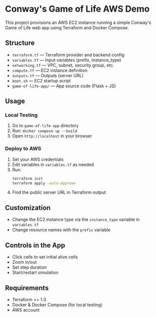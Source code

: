 # Conway's Game of Life AWS Demo

This project provisions an AWS EC2 instance running a simple Conway's Game of Life web app using Terraform and Docker Compose.

## Structure
- `terraform.tf` — Terraform provider and backend config
- `variables.tf` — Input variables (prefix, instance_type)
- `networking.tf` — VPC, subnet, security group, etc.
- `compute.tf` — EC2 instance definition
- `outputs.tf` — Outputs (server URL)
- `boot.sh` — EC2 startup script
- `game-of-life-app/` — App source code (Flask + JS)

## Usage

### Local Testing
1. Go to `game-of-life-app` directory
2. Run: `docker compose up --build`
3. Open `http://localhost` in your browser

### Deploy to AWS
1. Set your AWS credentials
2. Edit variables in `variables.tf` as needed
3. Run:
   ```sh
   terraform init
   terraform apply -auto-approve
   ```
4. Find the public server URL in Terraform output

## Customization
- Change the EC2 instance type via the `instance_type` variable in `variables.tf`
- Change resource names with the `prefix` variable

## Controls in the App
- Click cells to set initial alive cells
- Zoom in/out
- Set step duration
- Start/restart simulation

## Requirements
- Terraform >= 1.3
- Docker & Docker Compose (for local testing)
- AWS account
